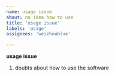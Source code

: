 ```yaml
---
name: usage issue
about: no idea how to use
title: 'usage issue'
labels: 'usage'
assignees: 'weizhoublue'

---
```


**usage issue**
1. doubts about how to use the software

